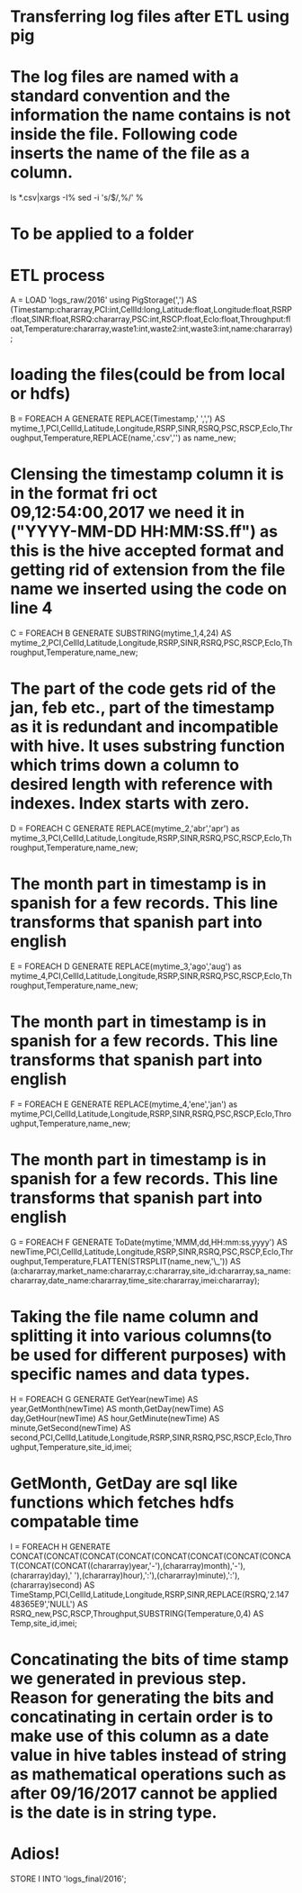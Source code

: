 # Transferring log files after ETL using pig 
# The log files are named with a standard convention and the information the name contains is not inside the file. Following code inserts the name of the file as a column.
ls *.csv|xargs -I% sed -i 's/$/,%/' %
# To be applied to a folder
# ETL process
A = LOAD 'logs_raw/2016' using PigStorage(',') AS (Timestamp:chararray,PCI:int,CellId:long,Latitude:float,Longitude:float,RSRP:float,SINR:float,RSRQ:chararray,PSC:int,RSCP:float,Eclo:float,Throughput:float,Temperature:chararray,waste1:int,waste2:int,waste3:int,name:chararray); 
# loading the files(could be from local or hdfs)
B = FOREACH A GENERATE REPLACE(Timestamp,' ',',') AS mytime_1,PCI,CellId,Latitude,Longitude,RSRP,SINR,RSRQ,PSC,RSCP,Eclo,Throughput,Temperature,REPLACE(name,'.csv','') as name_new;
# Clensing the timestamp column it is in the format fri oct 09,12:54:00,2017 we need it in ("YYYY-MM-DD HH:MM:SS.ff") as this is the hive accepted format and getting rid of extension from the file name we inserted using the code on line 4 
C = FOREACH B GENERATE SUBSTRING(mytime_1,4,24) AS mytime_2,PCI,CellId,Latitude,Longitude,RSRP,SINR,RSRQ,PSC,RSCP,Eclo,Throughput,Temperature,name_new;
# The part of the code gets rid of the jan, feb etc., part of the timestamp as it is redundant and incompatible with hive. It uses substring function which trims down a column to desired length with reference with indexes. Index starts with zero. 
D = FOREACH C GENERATE REPLACE(mytime_2,'abr','apr') as mytime_3,PCI,CellId,Latitude,Longitude,RSRP,SINR,RSRQ,PSC,RSCP,Eclo,Throughput,Temperature,name_new;
# The month part in timestamp is in spanish for a few records. This line transforms that spanish part into english
E = FOREACH D GENERATE REPLACE(mytime_3,'ago','aug') as mytime_4,PCI,CellId,Latitude,Longitude,RSRP,SINR,RSRQ,PSC,RSCP,Eclo,Throughput,Temperature,name_new;
# The month part in timestamp is in spanish for a few records. This line transforms that spanish part into english
F = FOREACH E GENERATE REPLACE(mytime_4,'ene','jan') as mytime,PCI,CellId,Latitude,Longitude,RSRP,SINR,RSRQ,PSC,RSCP,Eclo,Throughput,Temperature,name_new;
# The month part in timestamp is in spanish for a few records. This line transforms that spanish part into english
G = FOREACH F GENERATE ToDate(mytime,'MMM,dd,HH:mm:ss,yyyy') AS newTime,PCI,CellId,Latitude,Longitude,RSRP,SINR,RSRQ,PSC,RSCP,Eclo,Throughput,Temperature,FLATTEN(STRSPLIT(name_new,'\\_')) AS (a:chararray,market_name:chararray,c:chararray,site_id:chararray,sa_name:chararray,date_name:chararray,time_site:chararray,imei:chararray);
# Taking the file name column and splitting it into various columns(to be used for different purposes) with specific names and data types. 
H = FOREACH G GENERATE GetYear(newTime) AS year,GetMonth(newTime) AS month,GetDay(newTime) AS day,GetHour(newTime) AS hour,GetMinute(newTime) AS minute,GetSecond(newTime) AS second,PCI,CellId,Latitude,Longitude,RSRP,SINR,RSRQ,PSC,RSCP,Eclo,Throughput,Temperature,site_id,imei;
# GetMonth, GetDay are sql like functions which fetches hdfs compatable time
I = FOREACH H GENERATE CONCAT(CONCAT(CONCAT(CONCAT(CONCAT(CONCAT(CONCAT(CONCAT(CONCAT(CONCAT((chararray)year,'-'),(chararray)month),'-'),(chararray)day),' '),(chararray)hour),':'),(chararray)minute),':'),(chararray)second) AS TimeStamp,PCI,CellId,Latitude,Longitude,RSRP,SINR,REPLACE(RSRQ,'2.14748365E9','NULL') AS RSRQ_new,PSC,RSCP,Throughput,SUBSTRING(Temperature,0,4) AS Temp,site_id,imei;
# Concatinating the bits of time stamp we generated in previous step. Reason for generating the bits and concatinating in certain order is to make use of this column as a date value in hive tables instead of string as mathematical operations such as after 09/16/2017 cannot be applied is the date is in string type.
# Adios!
STORE I INTO 'logs_final/2016';
